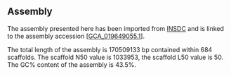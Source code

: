 **Assembly**
--------

The assembly presented here has been imported from [INSDC](http://www.insdc.org) and is linked to the assembly accession [[GCA\_019649055.1](http://www.ebi.ac.uk/ena/data/view/GCA_019649055.1)].

The total length of the assembly is 170509133 bp contained within 684 scaffolds.
The scaffold N50 value is 1033953, the scaffold L50 value is 50.
The GC% content of the assembly is 43.5%.
